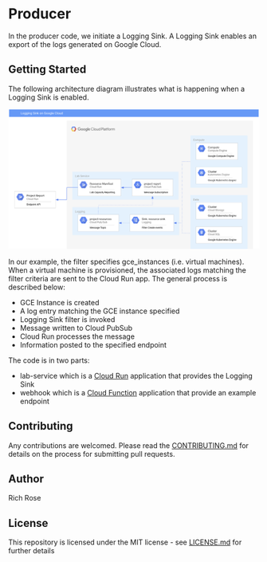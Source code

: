 # Producer

In the producer code, we initiate a Logging Sink. A Logging Sink enables an export of the logs generated on Google Cloud.

## Getting Started

The following architecture diagram illustrates what is happening when a Logging Sink is enabled.

![Notification architecture](https://github.com/rosera/lab-datastore/blob/master/images/producer-overview.png "Producer")

In our example, the filter specifies gce_instances (i.e. virtual machines). When a virtual machine is provisioned, the associated 
logs matching the filter criteria are sent to the Cloud Run app. The general process is described below:

* GCE Instance is created
* A log entry matching the GCE instance specified
* Logging Sink filter is invoked
* Message written to Cloud PubSub
* Cloud Run processes the message
* Information posted to the specified endpoint


The code is in two parts:

* lab-service which is a [Cloud Run](https://cloud.google.com/run) application that provides the Logging Sink
* webhook which is a [Cloud Function](https://cloud.google.com/functions) application that provide an example endpoint

## Contributing

Any contributions are welcomed. Please read the [CONTRIBUTING.md](CONTRIBUTING.md) for details on the process for submitting pull requests.

## Author

Rich Rose

## License

This repository is licensed under the MIT license - see [LICENSE.md](LICENSE) for further details

